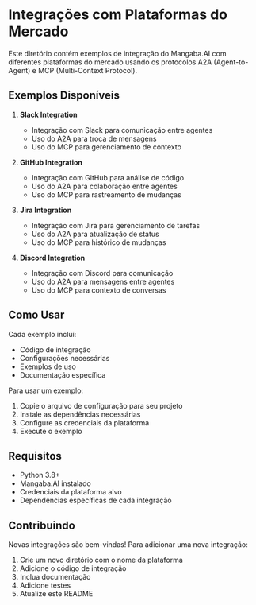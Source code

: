 # Integrações com Plataformas do Mercado

Este diretório contém exemplos de integração do Mangaba.AI com diferentes plataformas do mercado usando os protocolos A2A (Agent-to-Agent) e MCP (Multi-Context Protocol).

## Exemplos Disponíveis

1. **Slack Integration**
   - Integração com Slack para comunicação entre agentes
   - Uso do A2A para troca de mensagens
   - Uso do MCP para gerenciamento de contexto

2. **GitHub Integration**
   - Integração com GitHub para análise de código
   - Uso do A2A para colaboração entre agentes
   - Uso do MCP para rastreamento de mudanças

3. **Jira Integration**
   - Integração com Jira para gerenciamento de tarefas
   - Uso do A2A para atualização de status
   - Uso do MCP para histórico de mudanças

4. **Discord Integration**
   - Integração com Discord para comunicação
   - Uso do A2A para mensagens entre agentes
   - Uso do MCP para contexto de conversas

## Como Usar

Cada exemplo inclui:
- Código de integração
- Configurações necessárias
- Exemplos de uso
- Documentação específica

Para usar um exemplo:
1. Copie o arquivo de configuração para seu projeto
2. Instale as dependências necessárias
3. Configure as credenciais da plataforma
4. Execute o exemplo

## Requisitos

- Python 3.8+
- Mangaba.AI instalado
- Credenciais da plataforma alvo
- Dependências específicas de cada integração

## Contribuindo

Novas integrações são bem-vindas! Para adicionar uma nova integração:
1. Crie um novo diretório com o nome da plataforma
2. Adicione o código de integração
3. Inclua documentação
4. Adicione testes
5. Atualize este README 